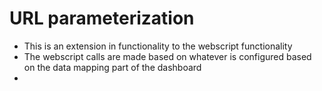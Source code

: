 # URL parameterization

- This is an extension in functionality to the webscript functionality
- The webscript calls are made based on whatever is configured based on the data mapping part of the dashboard
- 